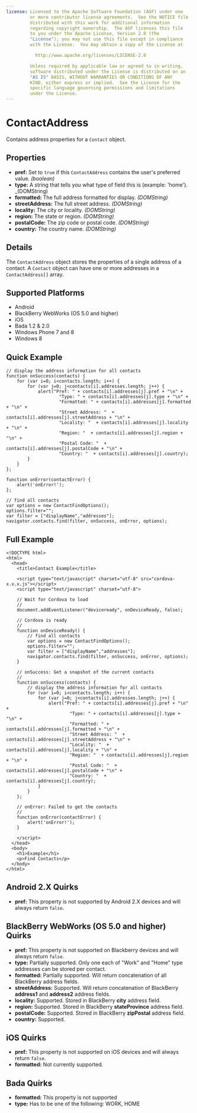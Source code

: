 ```yaml
---
license: Licensed to the Apache Software Foundation (ASF) under one
         or more contributor license agreements.  See the NOTICE file
         distributed with this work for additional information
         regarding copyright ownership.  The ASF licenses this file
         to you under the Apache License, Version 2.0 (the
         "License"); you may not use this file except in compliance
         with the License.  You may obtain a copy of the License at

           http://www.apache.org/licenses/LICENSE-2.0

         Unless required by applicable law or agreed to in writing,
         software distributed under the License is distributed on an
         "AS IS" BASIS, WITHOUT WARRANTIES OR CONDITIONS OF ANY
         KIND, either express or implied.  See the License for the
         specific language governing permissions and limitations
         under the License.
---
```


ContactAddress
==============

Contains address properties for a `Contact` object.

Properties
----------
- __pref:__ Set to `true` if this `ContactAddress` contains the user's preferred value. _(boolean)_
- __type:__ A string that tells you what type of field this is (example: 'home'). _(DOMString)
- __formatted:__ The full address formatted for display. _(DOMString)_
- __streetAddress:__ The full street address. _(DOMString)_
- __locality:__ The city or locality. _(DOMString)_
- __region:__ The state or region. _(DOMString)_
- __postalCode:__ The zip code or postal code. _(DOMString)_
- __country:__ The country name. _(DOMString)_

Details
-------

The `ContactAddress` object stores the properties of a single address of a contact.  A `Contact` object can have one or more addresses in a  `ContactAddress[]` array. 

Supported Platforms
-------------------

- Android
- BlackBerry WebWorks (OS 5.0 and higher)
- iOS
- Bada 1.2 & 2.0
- Windows Phone 7 and 8
- Windows 8

Quick Example
-------------

	// display the address information for all contacts
    function onSuccess(contacts) {
		for (var i=0; i<contacts.length; i++) {
			for (var j=0; j<contacts[i].addresses.length; j++) {
				alert("Pref: " + contacts[i].addresses[j].pref + "\n" +
						"Type: " + contacts[i].addresses[j].type + "\n" +
						"Formatted: " + contacts[i].addresses[j].formatted + "\n" + 
						"Street Address: "  + contacts[i].addresses[j].streetAddress + "\n" + 
						"Locality: "  + contacts[i].addresses[j].locality + "\n" + 
						"Region: "  + contacts[i].addresses[j].region + "\n" + 
						"Postal Code: "  + contacts[i].addresses[j].postalCode + "\n" + 
						"Country: "  + contacts[i].addresses[j].country);
			}
		}
    };

    function onError(contactError) {
        alert('onError!');
    };

    // find all contacts
    var options = new ContactFindOptions();
	options.filter=""; 
	var filter = ["displayName","addresses"];
    navigator.contacts.find(filter, onSuccess, onError, options);

Full Example
------------

    <!DOCTYPE html>
    <html>
      <head>
        <title>Contact Example</title>

        <script type="text/javascript" charset="utf-8" src="cordova-x.x.x.js"></script>
        <script type="text/javascript" charset="utf-8">

        // Wait for Cordova to load
        //
        document.addEventListener("deviceready", onDeviceReady, false);

        // Cordova is ready
        //
        function onDeviceReady() {
		    // find all contacts
		    var options = new ContactFindOptions();
			options.filter=""; 
			var filter = ["displayName","addresses"];
		    navigator.contacts.find(filter, onSuccess, onError, options);
        }
    
        // onSuccess: Get a snapshot of the current contacts
        //
		function onSuccess(contacts) {
			// display the address information for all contacts
			for (var i=0; i<contacts.length; i++) {
				for (var j=0; j<contacts[i].addresses.length; j++) {
					alert("Pref: " + contacts[i].addresses[j].pref + "\n" +
							"Type: " + contacts[i].addresses[j].type + "\n" +
							"Formatted: " + contacts[i].addresses[j].formatted + "\n" + 
							"Street Address: "  + contacts[i].addresses[j].streetAddress + "\n" + 
							"Locality: "  + contacts[i].addresses[j].locality + "\n" + 
							"Region: "  + contacts[i].addresses[j].region + "\n" + 
							"Postal Code: "  + contacts[i].addresses[j].postalCode + "\n" + 
							"Country: "  + contacts[i].addresses[j].country);
				}
			}
		};
    
        // onError: Failed to get the contacts
        //
        function onError(contactError) {
            alert('onError!');
        }

        </script>
      </head>
      <body>
        <h1>Example</h1>
        <p>Find Contacts</p>
      </body>
    </html>

Android 2.X Quirks
------------------

- __pref:__ This property is not supported by Android 2.X devices and will always return `false`.

BlackBerry WebWorks (OS 5.0 and higher) Quirks
--------------------------------------------
- __pref:__ This property is not supported on Blackberry devices and will always return `false`.
- __type:__ Partially supported.  Only one each of "Work" and "Home" type addresses can be stored per contact. 
- __formatted:__ Partially supported.  Will return concatenation of all BlackBerry address fields.
- __streetAddress:__ Supported.  Will return concatenation of BlackBerry __address1__ and __address2__ address fields. 
- __locality:__ Supported.  Stored in BlackBerry __city__ address field.
- __region:__ Supported.  Stored in BlackBerry __stateProvince__ address field.
- __postalCode:__ Supported.  Stored in BlackBerry __zipPostal__ address field.
- __country:__ Supported.

iOS Quirks
----------
- __pref:__ This property is not supported on iOS devices and will always return `false`.
- __formatted:__ Not currently supported.

Bada Quirks
-----------
- __formatted:__ This property is not supported
- __type:__ Has to be one of the following: WORK, HOME
